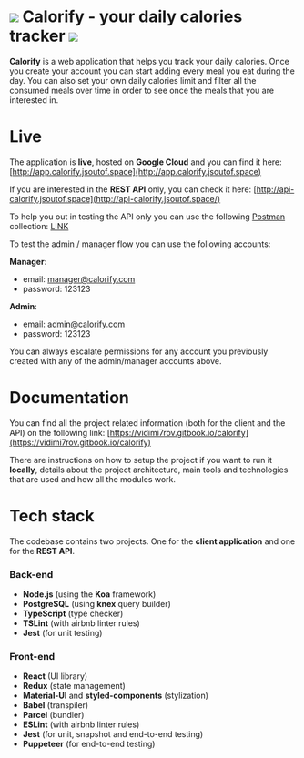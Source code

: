 # ![](https://storage.googleapis.com/app.calorify.jsoutof.space/logo-25x25.png) Calorify -  your daily calories tracker ![](https://storage.googleapis.com/app.calorify.jsoutof.space/logo-25x25.png)

**Calorify** is a web application that helps you track your daily calories. Once you create your account you can start adding every meal you eat during the day. You can also set your own daily calories limit and filter all the consumed meals over time in order to see once the meals that you are interested in.

# Live

The application is **live**, hosted on **Google Cloud** and you can find it here: [http://app.calorify.jsoutof.space](http://app.calorify.jsoutof.space)

If you are interested in the **REST API** only, you can check it here: [http://api-calorify.jsoutof.space](http://api-calorify.jsoutof.space/)

To help you out in testing the API only you can use the following [Postman](https://www.getpostman.com/) collection: [LINK](https://www.getpostman.com/collections/e62ee7edf56dc366277f)

To test the admin / manager flow you can use the following accounts:

**Manager**:
- email: manager@calorify.com
- password: 123123

**Admin**:
- email: admin@calorify.com
- password: 123123

You can always escalate permissions for any account you previously created with any of the admin/manager accounts above.

# Documentation
You can find all the project related information (both for the client and the API) on the following link: [https://vidimi7rov.gitbook.io/calorify](https://vidimi7rov.gitbook.io/calorify)

There are instructions on how to setup the project if you want to run it **locally**, details about the project architecture, main tools and technologies that are used and how all the modules work. 

# Tech stack
The codebase contains two projects. One for the **client application** and one for the **REST API**.

### Back-end
* **Node.js** (using the **Koa** framework)
* **PostgreSQL** (using **knex** query builder)
* **TypeScript** (type checker)
* **TSLint** (with airbnb linter rules)
* **Jest** (for unit testing)

### Front-end
* **React** (UI library)
* **Redux** (state management)
* **Material-UI** and **styled-components** (stylization)
* **Babel** (transpiler)
* **Parcel** (bundler)
* **ESLint** (with airbnb linter rules)
* **Jest** (for unit, snapshot and end-to-end testing)
* **Puppeteer** (for end-to-end testing)